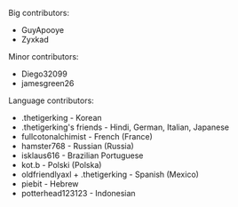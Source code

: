 Big contributors:
- GuyApooye
- Zyxkad

Minor contributors:
- Diego32099
- jamesgreen26

Language contributors:
- .thetigerking - Korean
- .thetigerking's friends - Hindi, German, Italian, Japanese
- fullcotonalchimist - French (France)
- hamster768 - Russian (Russia)
- isklaus616 - Brazilian Portuguese
- kot.b - Polski (Polska)
- oldfriendlyaxl + .thetigerking - Spanish (Mexico)
- piebit - Hebrew
- potterhead123123 - Indonesian
